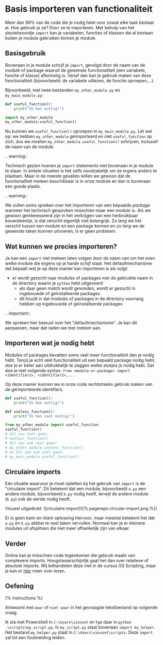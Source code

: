# Basis importeren van functionaliteit
Meer dan 99% van de code die je nodig hebt voor zowat elke taak bestaat al. Hoe gebruik je ze? Door ze te importeren. Met behulp van het sleutelwoordje `import` kan je variabelen, functies of klassen die al bestaan buiten je module gebruiken binnen je module.

## Basisgebruik
Bovenaan in je module schrijf je `import`, gevolgd door de naam van de module of package waaruit de gewenste functionaliteit (een variabele, functie of klasse) afkomstig is. Vanaf dan kan je gebruik maken van deze functionaliteit (bijvoorbeeld: de variabele uitlezen, de functie oproepen,...).

Bijvoorbeeld, met twee bestanden `my_other_module.py` en `my_main_module.py`:

```python
def useful_function():
    print("Ik ben nuttig!")
```

```python
import my_other_module
my_other_module.useful_function()
```

Nu kunnen we `useful_function()` oproepen in `my_main_module.py`. Let wel op: we hebben `my_other_module` geïmporteerd en niet `useful_function` op zich, dus we moeten `my_other_module.useful_function()` schrijven, inclusief de naam van de module.

.. warning::

   Technisch gezien hoeven je `import` statements niet bovenaan in je module te staan. In enkele situaties is het zelfs noodzakelijk om ze ergens anders te plaatsen. Maar in de meeste gevallen willen we gewoon dat de functionaliteit meteen beschikbaar is in onze module en dan is bovenaan een goede plaats.

.. warning::

   We zullen soms spreken over het importeren van een bepaalde *package* wanneer het technisch gesproken misschien maar een *module* is. Als we gewoon geïnteresseerd zijn in het verkrijgen van een herbruikbaar bouwsteentje, is dat verschil eigenlijk niet belangrijk. Zo lang we het verschil tussen een module en een package kennen en zo lang we de gewenste taken kunnen uitvoeren, is er geen probleem.

## Wat kunnen we precies importeren?
Je kan een `import` niet meteen laten volgen door de naam van om het even welke module die ergens op je harde schijf staat. Het defaultmechanisme dat bepaalt wat je op deze manier kan importeren is als volgt:

- er wordt gezocht naar modules of packages met de gebruikte naam in de directory waarin je `python` hebt uitgevoerd
  - als daar geen match wordt gevonden, wordt er gezocht in ingebouwde of geïnstalleerde packages
  - dit houdt in dat modules of packages in de directory voorrang hebben op ingebouwde of geïnstalleerde packages

.. important::

   We spreken hier bewust over het "defaultmechanisme". Je kan dit aanpassen, maar dat raden we niet meteen aan.

## Importeren wat je nodig hebt
Modules of packages bevatten soms veel meer functionaliteit dan je nodig hebt. Tenzij je echt véél functionaliteit uit een bepaald package nodig hebt, doe je er beter aan uitdrukkelijk te zeggen welke stukjes je nodig hebt. Dat doe je met volgende syntax: `from <module-or-package> import <identifier1>, <identifier2>,...`

Op deze manier kunnen we in onze code rechtstreeks gebruik maken van de geïmporteerde identifiers.

```python
def useful_function():
    print("Ik ben nuttig!")

def useless_function():
    print("Ik ben niet nuttig!")
```

```python
from my_other_module import useful_function
useful_function()
# dit zou niet gaan:
# useless_function()
# dit zou ook niet gaan:
# my_other_module.useless_function()
# en dit zou ook niet gaan:
# my_main_module.useful_function()
```

## Circulaire imports
Eén situatie waarvoor je moet opletten bij het gebruik van `import` is de "circulaire import". Dit betekent dat een module, bijvoorbeeld `a.py` een andere module, bijvoorbeeld `b.py` nodig heeft, terwijl de andere module (`b.py`) ook de eerste nodig heeft.

Visueel uitgedrukt:
![circulaire import]({% pagerepo circular-import.png %})

Er is geen kant-en-klare oplossing hiervoor, maar meestal betekent het dat `a.py` en `b.py` allebei te veel taken vervullen. Normaal kan je er kleinere modules uit afsplitsen die niet meer afhankelijk zijn van elkaar.

## Verder
Online kan je misschien code tegenkomen die gebruik maakt van complexere imports. Hoogstwaarschijnlijk gaat het dan over relatieve of absolute imports. Wij behandelen deze niet in de cursus OS Scripting, maar je kan er [hier](https://realpython.com/absolute-vs-relative-python-imports/) meer over lezen.

## Oefening
{% instructions %}

Antwoord met `waar` of `niet waar` in het gevraagde tekstbestand op volgende vraag.

Ik sta met Powershell in `C:\Users\vincent` en typ daar in `python .\scripts\my_script.py`. In `my_script.py` staat bovenaan `import my_helper`. Het bestand `my_helper.py` staat in `C:\Users\vincent\scripts`. Deze `import` zal tot een foutmelding leiden.
